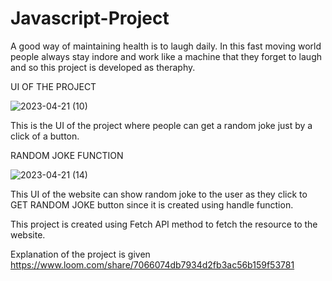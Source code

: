 # Javascript-Project
A good way of maintaining health is to laugh daily. In this fast moving world people always stay indore and work like a machine that they forget to laugh and so this project is developed as theraphy.

UI OF THE PROJECT

![2023-04-21 (10)](https://user-images.githubusercontent.com/122343282/233579339-97c7bb1b-ec42-42fe-b331-50dd2b1ad503.png)

This is the UI of the project where people can get a random joke just by a click of a button.

RANDOM JOKE FUNCTION

![2023-04-21 (14)](https://user-images.githubusercontent.com/122343282/233580447-5404e598-0bd8-47ce-b26f-dcda26e8afc1.png)

This UI of the website can show random joke to the user as they click to GET RANDOM JOKE button since it is created using handle function.

This project is created using  Fetch API method to fetch the resource to the website.

Explanation of the project is given
https://www.loom.com/share/7066074db7934d2fb3ac56b159f53781
